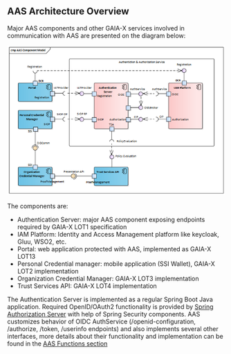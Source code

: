 ## AAS Architecture Overview

Major AAS components and other GAIA-X services involved in communication with AAS are presented on the diagram below:

![AAS Components](./images/aas_component_model.png "AAS Component Model")

The components are:
- Authentication Server: major AAS component exposing endpoints required by GAIA-X LOT1 specification
- IAM Platform: Identity and Access Management platform like keycloak, Gluu, WSO2, etc. 
- Portal: web application protected with AAS, implemented as GAIA-X LOT13
- Personal Credential manager: mobile application (SSI Wallet), GAIA-X LOT2 implementation
- Organization Credential Manager: GAIA-X LOT3 implementation
- Trust Services API: GAIA-X LOT4 implementation

The Authentication Server is implemented as a regular Spring Boot Java application. Required OpenID/OAuth2 functionality is provided by [Spring Authorization Server](https://docs.spring.io/spring-security-oauth2-boot/docs/2.2.x-SNAPSHOT/reference/html/boot-features-security-oauth2-authorization-server.html) with help of Spring Security components. AAS customizes behavior of OIDC AuthService (/openid-configuration, /authorize, /token, /userinfo endpoints) and also implements several other interfaces, more details about their functionality and implementation can be found in the [AAS Functions section](../functions)

